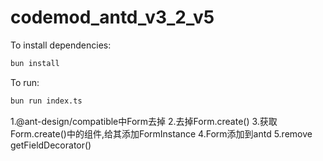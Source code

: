# codemod_antd_v3_2_v5

To install dependencies:

```bash
bun install
```

To run:

```bash
bun run index.ts
```

1.@ant-design/compatible中Form去掉
2.去掉Form.create()
3.获取Form.create()中的组件,给其添加FormInstance
4.Form添加到antd
5.remove getFieldDecorator()

